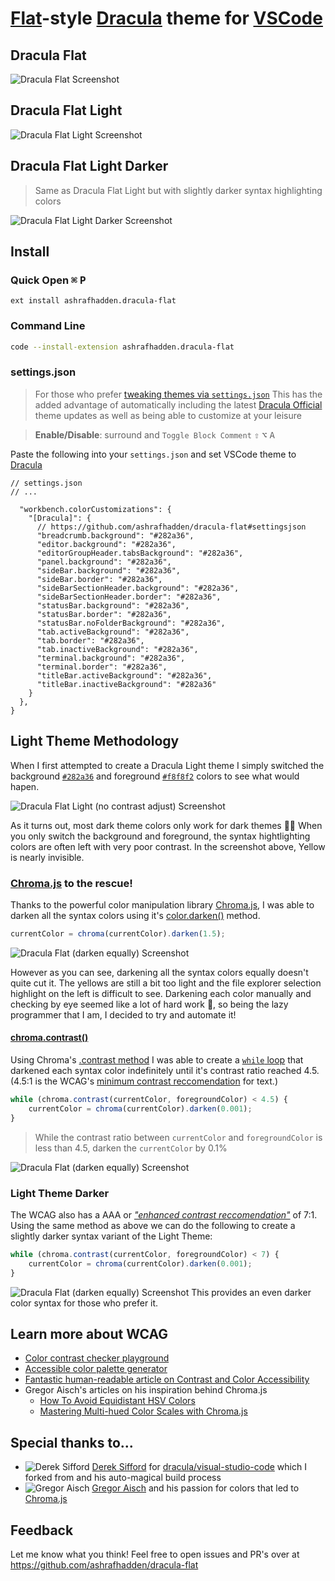<!-- TODO: Replace `Dracula Flat Theme` link in Colors section w/ marketplace URL -->

# [Flat](https://en.wikipedia.org/wiki/Flat_design)-style [Dracula](https://marketplace.visualstudio.com/items?itemName=dracula-theme.theme-dracula) theme for [VSCode](http://code.visualstudio.com)

## Dracula Flat

![Dracula Flat Screenshot](https://raw.githubusercontent.com/ashrafhadden/dracula-flat/master/screenshots/Dracula%20Flat.png)

## Dracula Flat Light

![Dracula Flat Light Screenshot](https://raw.githubusercontent.com/ashrafhadden/dracula-flat/master/screenshots/Dracula%20Flat%20Light.png)

## Dracula Flat Light Darker

> Same as Dracula Flat Light but with slightly darker syntax highlighting colors

![Dracula Flat Light Darker Screenshot](https://raw.githubusercontent.com/ashrafhadden/dracula-flat/master/screenshots/Dracula%20Flat%20Light%20Darker.png)

## Install

<!-- ### Marketplace -->

### Quick Open <kbd>⌘</kbd> <kbd>P</kbd>

```
ext install ashrafhadden.dracula-flat
```

### Command Line

```bash
code --install-extension ashrafhadden.dracula-flat
```

### settings.json

> For those who prefer [tweaking themes via `settings.json`](https://code.visualstudio.com/docs/getstarted/themes#_customizing-a-color-theme)
> This has the added advantage of automatically including the latest [Dracula Official](https://marketplace.visualstudio.com/items?itemName=dracula-theme.theme-dracula) theme updates as well as being able to customize at your leisure

> **Enable/Disable**: surround and `Toggle Block Comment` <kbd>⇧</kbd> <kbd>⌥</kbd> <kbd>A</kbd>

Paste the following into your `settings.json` and set VSCode theme to [Dracula](https://marketplace.visualstudio.com/items?itemName=dracula-theme.theme-dracula)

```jsonc
// settings.json
// ...

  "workbench.colorCustomizations": {
    "[Dracula]": {
      // https://github.com/ashrafhadden/dracula-flat#settingsjson
      "breadcrumb.background": "#282a36",
      "editor.background": "#282a36",
      "editorGroupHeader.tabsBackground": "#282a36",
      "panel.background": "#282a36",
      "sideBar.background": "#282a36",
      "sideBar.border": "#282a36",
      "sideBarSectionHeader.background": "#282a36",
      "sideBarSectionHeader.border": "#282a36",
      "statusBar.background": "#282a36",
      "statusBar.border": "#282a36",
      "statusBar.noFolderBackground": "#282a36",
      "tab.activeBackground": "#282a36",
      "tab.border": "#282a36",
      "tab.inactiveBackground": "#282a36",
      "terminal.background": "#282a36",
      "terminal.border": "#282a36",
      "titleBar.activeBackground": "#282a36",
      "titleBar.inactiveBackground": "#282a36"
    }
  },
}

```

## Light Theme Methodology

When I first attempted to create a Dracula Light theme I simply switched the background [`#282a36`](https://github.com/dracula/dracula-theme#color-palette) and foreground [`#f8f8f2`](https://github.com/dracula/dracula-theme#color-palette) colors to see what would hapen.

![Dracula Flat Light (no contrast adjust) Screenshot](<https://raw.githubusercontent.com/ashrafhadden/dracula-flat/master/screenshots/Dracula%20Flat%20Light%20(no%20contrast%20adjust).png>)

As it turns out, most dark theme colors only work for dark themes :man_shrugging: When you only switch the background and foreground, the syntax hightlighting colors
are often left with very poor contrast. In the screenshot above, Yellow is nearly invisible.

### [Chroma.js](https://vis4.net/chromajs) to the rescue!

Thanks to the powerful color manipulation library [Chroma.js](https://github.com/gka/chroma.js), I was able to darken all the syntax colors using it's [color.darken()](https://vis4.net/chromajs/#color-darken) method.

```js
currentColor = chroma(currentColor).darken(1.5);
```

![Dracula Flat (darken equally) Screenshot](<https://raw.githubusercontent.com/ashrafhadden/dracula-flat/master/screenshots/Dracula%20Flat%20(darken%20equally).png>)

However as you can see, darkening all the syntax colors equally doesn't quite cut it. The yellows are still a bit too light and the file explorer selection highlight on the left is difficult to see. Darkening each color manually and checking by eye seemed like a lot of hard work :eyes:, so being the lazy programmer that I am, I decided to try and automate it!

#### [chroma.contrast()](https://vis4.net/chromajs/#chroma-contrast)

Using Chroma's [.contrast method](https://vis4.net/chromajs/#chroma-contrast) I was able to create a [`while` loop](https://developer.mozilla.org/en-US/docs/Web/JavaScript/Reference/Statements/while) that darkened each syntax color indefinitely until it's contrast ratio reached 4.5. (4.5:1 is the WCAG's [minimum contrast reccomendation](https://www.w3.org/TR/WCAG21/#contrast-minimum) for text.)

```js
while (chroma.contrast(currentColor, foregroundColor) < 4.5) {
    currentColor = chroma(currentColor).darken(0.001);
}
```

> While the contrast ratio between `currentColor` and `foregroundColor` is less than 4.5, darken the `currentColor` by 0.1%

![Dracula Flat (darken equally) Screenshot](https://raw.githubusercontent.com/ashrafhadden/dracula-flat/master/screenshots/Dracula%20Flat%20Light.png)

### Light Theme Darker

The WCAG also has a AAA or [_"enhanced contrast reccomendation"_](https://www.w3.org/TR/WCAG21/#contrast-enhanced) of 7:1. Using the same method as above we can do the following to create a slightly darker syntax variant of the Light Theme:

```js
while (chroma.contrast(currentColor, foregroundColor) < 7) {
    currentColor = chroma(currentColor).darken(0.001);
}
```

![Dracula Flat (darken equally) Screenshot](https://raw.githubusercontent.com/ashrafhadden/dracula-flat/master/screenshots/Dracula%20Flat%20Light%20Darker.png)
This provides an even darker color syntax for those who prefer it.

## Learn more about WCAG

-   [Color contrast checker playground](https://webaim.org/resources/contrastchecker/)
-   [Accessible color palette generator](http://colorsafe.co/)
-   [Fantastic human-readable article on Contrast and Color Accessibility](https://webaim.org/articles/contrast/)
-   Gregor Aisch's articles on his inspiration behind Chroma.js
    -   [How To Avoid Equidistant HSV Colors](https://www.vis4.net/blog/2011/12/avoid-equidistant-hsv-colors/)
    -   [Mastering Multi-hued Color Scales with Chroma.js](https://www.vis4.net/blog/2013/09/mastering-multi-hued-color-scales/)

## Special thanks to...

-   ![Derek Sifford](https://github.com/dsifford.png?size=16) [Derek Sifford](https://github.com/dsifford) for [dracula/visual-studio-code](https://github.com/dracula/visual-studio-code) which I forked from and his auto-magical build process
-   ![Gregor Aisch](https://github.com/gka.png?size=16) [Gregor Aisch](https://github.com/gka) and his passion for colors that led to [Chroma.js](https://vis4.net/chromajs/)

## Feedback

Let me know what you think! Feel free to open issues and PR's over at https://github.com/ashrafhadden/dracula-flat
